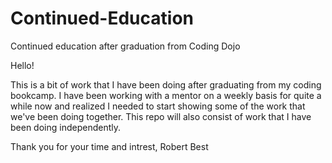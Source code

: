 # Continued-Education
Continued education after graduation from Coding Dojo


Hello! 

  This is a bit of work that I have been doing after graduating from my coding bookcamp. I have been working with a mentor on a weekly basis for quite a while now and realized I
  needed to start showing some of the work that we've been doing together. This repo will also consist of work that I have been doing independently.

Thank you for your time and intrest,
Robert Best
